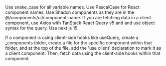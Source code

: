 Use snake_case for all variable names.
Use PascalCase for React component names.
Use Shadcn components as they are in the @/components/ui/component-name.
If you are fetching data in a client component, use Axios with TanStack React Query v5 and and use object syntax for the query.
Use next js 15

If a component is using client-side hooks like useQuery, create a \_components folder, create a file for the specific component within that folder, and at the top of the file, add the 'use client' declaration to mark it as a client component. Then, fetch data using the client-side hooks within that component.

